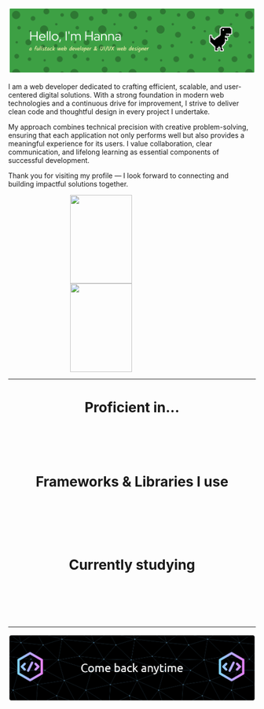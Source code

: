 <link rel="stylesheet" type='text/css' href="https://cdn.jsdelivr.net/gh/devicons/devicon@latest/devicon.min.css" /> 

![Header](header.png)


I am a web developer dedicated to crafting efficient, scalable, and user-centered digital solutions. With a strong foundation in modern web technologies and a continuous drive for improvement, I strive to deliver clean code and thoughtful design in every project I undertake.

My approach combines technical precision with creative problem-solving, ensuring that each application not only performs well but also provides a meaningful experience for its users. I value collaboration, clear communication, and lifelong learning as essential components of successful development.

Thank you for visiting my profile — I look forward to connecting and building impactful solutions together.

<div style="display: flex;flex-direction:column;align-items:center"> 
  <img height="180em" width="50%" src="https://github-readme-stats.vercel.app/api?username=hannaseraphim&show_icons=true&theme=vue-dark&include_all_commits=true&count_private=true"/>
  <img height="180em" width="50%" src="https://github-readme-stats.vercel.app/api/top-langs/?username=hannaseraphim&layout=compact&langs_count=7&theme=vue-dark"/>
</div>


---
<div align="center">
  <h1>Proficient in...</h1>
  <i class="devicon-javascript-plain" style="font-size:3rem;color:#34994aff;margin:.5rem"></i>
  <i class="devicon-typescript-plain" style="font-size:3rem;color:#34994aff;margin:.5rem"></i>
  <i class="devicon-git-plain" style="font-size:3rem;color:#34994aff;margin:.5rem"></i>
  <i class="devicon-mysql-original" style="font-size:3rem;color:#34994aff;margin:.5rem"></i>
  <i class="devicon-mongodb-plain" style="font-size:3rem;color:#34994aff;margin:.5rem"></i>
  <i class="devicon-mongoose-original-wordmark" style="font-size:3rem;color:#34994aff;margin:.5rem"></i>
</div>

<div align="center">
  <h1>Frameworks & Libraries I use</h1>
  <i class="devicon-react-original" style="font-size:4rem;color:#34994aff;margin:.5rem"></i>
  <i class="devicon-express-original" style="font-size:4rem;color:#34994aff;margin:.5rem"></i>
  <i class="devicon-nodejs-plain-wordmark" style="font-size:4rem;color:#34994aff;margin:.5rem"></i>
  <i class="devicon-vitejs-plain" style="font-size:4rem;color:#34994aff;margin:.5rem"></i>
  <i class="devicon-tailwindcss-original" style="font-size:4rem;color:#34994aff;margin:.5rem"></i>
</div>

<div align="center">
  <h1>Currently studying</h1>
  <i class="devicon-csharp-plain" style="font-size:4rem;color:#34994aff;margin:.5rem"></i>
  <i class="devicon-reactnative-original-wordmark" style="font-size:4rem;color:#34994aff;margin:.5rem"></i>
  <i class="devicon-postgresql-plain-wordmark" style="font-size:4rem;color:#34994aff;margin:.5rem"></i>
  <i class="devicon-bootstrap-plain" style="font-size:4rem;color:#34994aff;margin:.5rem"></i>
  <i class="devicon-sass-original" style="font-size:4rem;color:#34994aff;margin:.5rem"></i>
</div>

---
![alt text](footer.png)